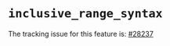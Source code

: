 # `inclusive_range_syntax`

The tracking issue for this feature is: [#28237]

[#28237]: https://github.com/rust-lang/rust/issues/28237



